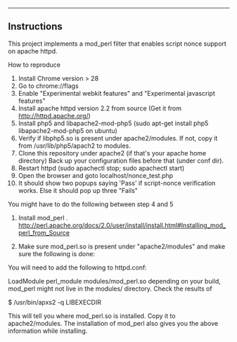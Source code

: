 -------------
Instructions
-------------
This project implements a mod_perl filter that enables script nonce support on apache httpd.

How to reproduce

1. Install Chrome version > 28
2. Go to chrome://flags
3. Enable "Experimental webkit features" and "Experimental javascript features"
4. Install apache httpd version 2.2 from source (Get it from http://httpd.apache.org/)
5. Install php5 and libapache2-mod-php5 (sudo apt-get install php5 libapache2-mod-php5 on ubuntu)
6. Verify if libphp5.so is present under apache2/modules. If not, copy it from /usr/lib/php5/apach2 to modules.
7. Clone this repository  under apache2 (if that's your apache home directory) 
    Back up your configuration files before that (under conf dir).
8. Restart httpd (sudo apachectl stop; sudo  apachectl start)
9. Open the browser and goto localhost/nonce_test.php
10. It should show two popups saying 'Pass' if script-nonce verification works. Else it should pop up three "Fails"

You might have to do the following between step 4 and 5

1. Install mod_perl . http://perl.apache.org/docs/2.0/user/install/install.html#Installing_mod_perl_from_Source

2. Make sure mod_perl.so is present under "apache2/modules" and make sure the following is done:

You will need to add the following to httpd.conf:

LoadModule perl_module modules/mod_perl.so
depending on your build, mod_perl might not live in the modules/ directory.
Check the results of

$ /usr/bin/apxs2 -q LIBEXECDIR

This will tell you where mod_perl.so is installed. Copy it to apache2/modules.
The installation of mod_perl also gives you the above information while installing.
